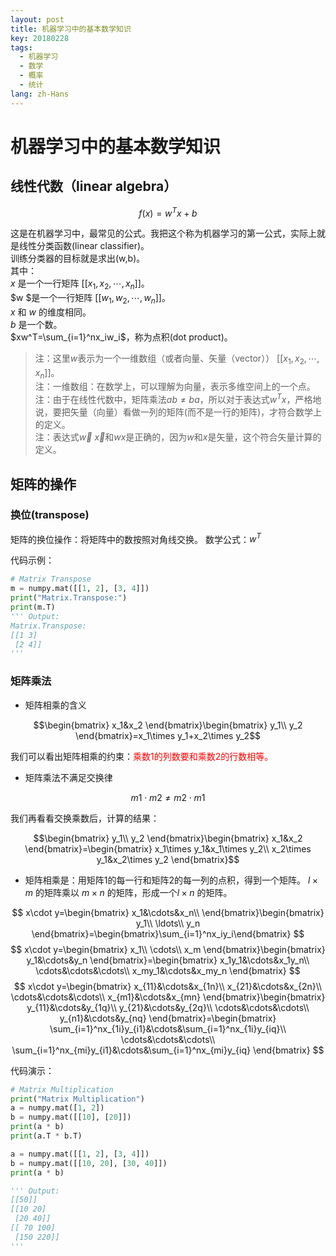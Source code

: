 ```yaml
---
layout: post
title: 机器学习中的基本数学知识
key: 20180228
tags:
  - 机器学习
  - 数学
  - 概率
  - 统计
lang: zh-Hans
---
```


# 机器学习中的基本数学知识

## 线性代数（linear algebra）

$$f(x)=w^Tx+b$$

这是在机器学习中，最常见的公式。我把这个称为机器学习的第一公式，实际上就是线性分类函数(linear classifier)。<br/>
训练分类器的目标就是求出(w,b)。<br/>
其中：<br/>
$x$ 是一个一行矩阵 $[[x_1,x_2,{\cdots},x_n]]$。<br/>
$w $是一个一行矩阵 $[[w_1,w_2,{\cdots},w_n]]$。<br/>
$x$ 和 $w$ 的维度相同。<br/>
$b$ 是一个数。<br/>
$xw^T=\sum_{i=1}^nx_iw_i$，称为点积(dot product)。<br/>

>注：这里$w$表示为一个一维数组（或者向量、矢量（vector）） $[[x_1,x_2,{\cdots},x_n]]$。<br/>
>注：一维数组：在数学上，可以理解为向量，表示多维空间上的一个点。<br/>
>注：由于在线性代数中，矩阵乘法$ab≠ba$，所以对于表达式$w^Tx$，严格地说，要把矢量（向量）看做一列的矩阵(而不是一行的矩阵)，才符合数学上的定义。<br/>
>注：表达式$\vec w$ $\vec x$和$wx$是正确的，因为$w$和$x$是矢量，这个符合矢量计算的定义。<br/>

## 矩阵的操作

### 换位(transpose)

矩阵的换位操作：将矩阵中的数按照对角线交换。
数学公式：$w^T$

代码示例：
``` python
# Matrix Transpose
m = numpy.mat([[1, 2], [3, 4]])
print("Matrix.Transpose:")
print(m.T)
''' Output:
Matrix.Transpose:
[[1 3]
 [2 4]]
'''
```

### 矩阵乘法

* 矩阵相乘的含义

$$\begin{bmatrix}
x_1&x_2
\end{bmatrix}\begin{bmatrix}
y_1\\
y_2
\end{bmatrix}=x_1\times y_1+x_2\times y_2$$

我们可以看出矩阵相乘的约束：<font color=red>乘数1的列数要和乘数2的行数相等。</font>

* 矩阵乘法不满足交换律

$$m1\cdot m2\not= m2\cdot m1$$

我们再看看交换乘数后，计算的结果：

$$\begin{bmatrix}
y_1\\
y_2
\end{bmatrix}\begin{bmatrix}
x_1&x_2
\end{bmatrix}=\begin{bmatrix}
x_1\times y_1&x_1\times y_2\\
x_2\times y_1&x_2\times y_2
\end{bmatrix}$$


* 矩阵相乘是：用矩阵1的每一行和矩阵2的每一列的点积，得到一个矩阵。
$l\times m$ 的矩阵乘以 $m\times n$ 的矩阵，形成一个$l\times n$ 的矩阵。

$$
x\cdot y=\begin{bmatrix}
x_1&\cdots&x_n\\
\end{bmatrix}\begin{bmatrix}
y_1\\
\ldots\\
y_n
\end{bmatrix}=\begin{bmatrix}\sum_{i=1}^nx_iy_i\end{bmatrix}
$$
$$
x\cdot y=\begin{bmatrix}
x_1\\
\cdots\\
x_m
\end{bmatrix}\begin{bmatrix}
y_1&\cdots&y_n
\end{bmatrix}=\begin{bmatrix}
x_1y_1&\cdots&x_1y_n\\
\cdots&\cdots&\cdots\\
x_my_1&\cdots&x_my_n
\end{bmatrix}
$$
$$
x\cdot y=\begin{bmatrix}
x_{11}&\cdots&x_{1n}\\
x_{21}&\cdots&x_{2n}\\
\cdots&\cdots&\cdots\\
x_{m1}&\cdots&x_{mn}
\end{bmatrix}\begin{bmatrix}
y_{11}&\cdots&y_{1q}\\
y_{21}&\cdots&y_{2q}\\
\cdots&\cdots&\cdots\\
y_{n1}&\cdots&y_{nq}
\end{bmatrix}=\begin{bmatrix}
\sum_{i=1}^nx_{1i}y_{i1}&\cdots&\sum_{i=1}^nx_{1i}y_{iq}\\
\cdots&\cdots&\cdots\\
\sum_{i=1}^nx_{mi}y_{i1}&\cdots&\sum_{i=1}^nx_{mi}y_{iq}
\end{bmatrix}
$$

代码演示：
``` python
# Matrix Multiplication
print("Matrix Multiplication")
a = numpy.mat([1, 2])
b = numpy.mat([[10], [20]])
print(a * b)
print(a.T * b.T)

a = numpy.mat([[1, 2], [3, 4]])
b = numpy.mat([[10, 20], [30, 40]])
print(a * b)

''' Output:
[[50]]
[[10 20]
 [20 40]]
[[ 70 100]
 [150 220]]
'''
```